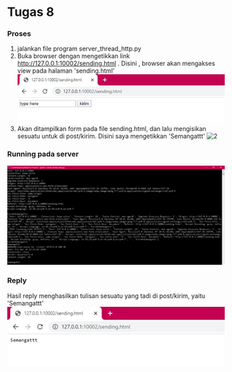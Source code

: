 # Tugas 8

### Proses
1. jalankan file program server_thread_http.py
2. Buka browser dengan mengetikkan link http://127.0.0.1:10002/sending.html .
   Disini , browser akan mengakses view pada halaman 'sending.html'
   ![1](https://github.com/chanzm/PROGJAR_05111740000115/blob/master/tugas8/SS/tampilanawal.jpg)
3. Akan ditampilkan form pada file sending.html, dan lalu mengisikan sesuatu untuk di post/kirim. Disini saya mengetikkan 'Semangattt'
	![2](https://github.com/chanzm/PROGJAR_05111740000115/blob/master/tugas8/SS/isiform.jpg)

### Running pada server
![3](https://github.com/chanzm/PROGJAR_05111740000115/blob/master/tugas8/SS/running.jpg)

### Reply
Hasil reply menghasilkan tulisan sesuatu yang tadi di post/kirim, yaitu 'Semangattt' <br>
![4](https://github.com/chanzm/PROGJAR_05111740000115/blob/master/tugas8/SS/reply.jpg)
